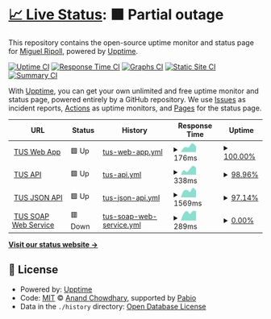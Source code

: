 # [📈 Live Status](https://MiguelRipoll23.github.io/upptime): <!--live status--> **🟧 Partial outage**

This repository contains the open-source uptime monitor and status page for [Miguel Ripoll](https://MiguelRipoll23.github.io/upptime), powered by [Upptime](https://github.com/upptime/upptime).

[![Uptime CI](https://github.com/MiguelRipoll23/upptime/workflows/Uptime%20CI/badge.svg)](https://github.com/MiguelRipoll23/upptime/actions?query=workflow%3A%22Uptime+CI%22)
[![Response Time CI](https://github.com/MiguelRipoll23/upptime/workflows/Response%20Time%20CI/badge.svg)](https://github.com/MiguelRipoll23/upptime/actions?query=workflow%3A%22Response+Time+CI%22)
[![Graphs CI](https://github.com/MiguelRipoll23/upptime/workflows/Graphs%20CI/badge.svg)](https://github.com/MiguelRipoll23/upptime/actions?query=workflow%3A%22Graphs+CI%22)
[![Static Site CI](https://github.com/MiguelRipoll23/upptime/workflows/Static%20Site%20CI/badge.svg)](https://github.com/MiguelRipoll23/upptime/actions?query=workflow%3A%22Static+Site+CI%22)
[![Summary CI](https://github.com/MiguelRipoll23/upptime/workflows/Summary%20CI/badge.svg)](https://github.com/MiguelRipoll23/upptime/actions?query=workflow%3A%22Summary+CI%22)

With [Upptime](https://upptime.js.org), you can get your own unlimited and free uptime monitor and status page, powered entirely by a GitHub repository. We use [Issues](https://github.com/MiguelRipoll23/upptime/issues) as incident reports, [Actions](https://github.com/MiguelRipoll23/upptime/actions) as uptime monitors, and [Pages](https://MiguelRipoll23.github.io/upptime) for the status page.

<!--start: status pages-->
<!-- This summary is generated by Upptime (https://github.com/upptime/upptime) -->
<!-- Do not edit this manually, your changes will be overwritten -->
<!-- prettier-ignore -->
| URL | Status | History | Response Time | Uptime |
| --- | ------ | ------- | ------------- | ------ |
| <img alt="" src="https://icons.duckduckgo.com/ip3/tusestimaciones.web.app.ico" height="13"> [TUS Web App](https://tusestimaciones.web.app) | 🟩 Up | [tus-web-app.yml](https://github.com/MiguelRipoll23/upptime/commits/HEAD/history/tus-web-app.yml) | <details><summary><img alt="Response time graph" src="./graphs/tus-web-app/response-time-week.png" height="20"> 176ms</summary><br><a href="https://MiguelRipoll23.github.io/upptime/history/tus-web-app"><img alt="Response time 176" src="https://img.shields.io/endpoint?url=https%3A%2F%2Fraw.githubusercontent.com%2FMiguelRipoll23%2Fupptime%2FHEAD%2Fapi%2Ftus-web-app%2Fresponse-time.json"></a><br><a href="https://MiguelRipoll23.github.io/upptime/history/tus-web-app"><img alt="24-hour response time 176" src="https://img.shields.io/endpoint?url=https%3A%2F%2Fraw.githubusercontent.com%2FMiguelRipoll23%2Fupptime%2FHEAD%2Fapi%2Ftus-web-app%2Fresponse-time-day.json"></a><br><a href="https://MiguelRipoll23.github.io/upptime/history/tus-web-app"><img alt="7-day response time 176" src="https://img.shields.io/endpoint?url=https%3A%2F%2Fraw.githubusercontent.com%2FMiguelRipoll23%2Fupptime%2FHEAD%2Fapi%2Ftus-web-app%2Fresponse-time-week.json"></a><br><a href="https://MiguelRipoll23.github.io/upptime/history/tus-web-app"><img alt="30-day response time 176" src="https://img.shields.io/endpoint?url=https%3A%2F%2Fraw.githubusercontent.com%2FMiguelRipoll23%2Fupptime%2FHEAD%2Fapi%2Ftus-web-app%2Fresponse-time-month.json"></a><br><a href="https://MiguelRipoll23.github.io/upptime/history/tus-web-app"><img alt="1-year response time 176" src="https://img.shields.io/endpoint?url=https%3A%2F%2Fraw.githubusercontent.com%2FMiguelRipoll23%2Fupptime%2FHEAD%2Fapi%2Ftus-web-app%2Fresponse-time-year.json"></a></details> | <details><summary><a href="https://MiguelRipoll23.github.io/upptime/history/tus-web-app">100.00%</a></summary><a href="https://MiguelRipoll23.github.io/upptime/history/tus-web-app"><img alt="All-time uptime 100.00%" src="https://img.shields.io/endpoint?url=https%3A%2F%2Fraw.githubusercontent.com%2FMiguelRipoll23%2Fupptime%2FHEAD%2Fapi%2Ftus-web-app%2Fuptime.json"></a><br><a href="https://MiguelRipoll23.github.io/upptime/history/tus-web-app"><img alt="24-hour uptime 100.00%" src="https://img.shields.io/endpoint?url=https%3A%2F%2Fraw.githubusercontent.com%2FMiguelRipoll23%2Fupptime%2FHEAD%2Fapi%2Ftus-web-app%2Fuptime-day.json"></a><br><a href="https://MiguelRipoll23.github.io/upptime/history/tus-web-app"><img alt="7-day uptime 100.00%" src="https://img.shields.io/endpoint?url=https%3A%2F%2Fraw.githubusercontent.com%2FMiguelRipoll23%2Fupptime%2FHEAD%2Fapi%2Ftus-web-app%2Fuptime-week.json"></a><br><a href="https://MiguelRipoll23.github.io/upptime/history/tus-web-app"><img alt="30-day uptime 100.00%" src="https://img.shields.io/endpoint?url=https%3A%2F%2Fraw.githubusercontent.com%2FMiguelRipoll23%2Fupptime%2FHEAD%2Fapi%2Ftus-web-app%2Fuptime-month.json"></a><br><a href="https://MiguelRipoll23.github.io/upptime/history/tus-web-app"><img alt="1-year uptime 100.00%" src="https://img.shields.io/endpoint?url=https%3A%2F%2Fraw.githubusercontent.com%2FMiguelRipoll23%2Fupptime%2FHEAD%2Fapi%2Ftus-web-app%2Fuptime-year.json"></a></details>
| <img alt="" src="https://icons.duckduckgo.com/ip3/tusestimaciones.miguelripoll23.deno.net.ico" height="13"> [TUS API](https://tusestimaciones.miguelripoll23.deno.net) | 🟩 Up | [tus-api.yml](https://github.com/MiguelRipoll23/upptime/commits/HEAD/history/tus-api.yml) | <details><summary><img alt="Response time graph" src="./graphs/tus-api/response-time-week.png" height="20"> 338ms</summary><br><a href="https://MiguelRipoll23.github.io/upptime/history/tus-api"><img alt="Response time 338" src="https://img.shields.io/endpoint?url=https%3A%2F%2Fraw.githubusercontent.com%2FMiguelRipoll23%2Fupptime%2FHEAD%2Fapi%2Ftus-api%2Fresponse-time.json"></a><br><a href="https://MiguelRipoll23.github.io/upptime/history/tus-api"><img alt="24-hour response time 338" src="https://img.shields.io/endpoint?url=https%3A%2F%2Fraw.githubusercontent.com%2FMiguelRipoll23%2Fupptime%2FHEAD%2Fapi%2Ftus-api%2Fresponse-time-day.json"></a><br><a href="https://MiguelRipoll23.github.io/upptime/history/tus-api"><img alt="7-day response time 338" src="https://img.shields.io/endpoint?url=https%3A%2F%2Fraw.githubusercontent.com%2FMiguelRipoll23%2Fupptime%2FHEAD%2Fapi%2Ftus-api%2Fresponse-time-week.json"></a><br><a href="https://MiguelRipoll23.github.io/upptime/history/tus-api"><img alt="30-day response time 338" src="https://img.shields.io/endpoint?url=https%3A%2F%2Fraw.githubusercontent.com%2FMiguelRipoll23%2Fupptime%2FHEAD%2Fapi%2Ftus-api%2Fresponse-time-month.json"></a><br><a href="https://MiguelRipoll23.github.io/upptime/history/tus-api"><img alt="1-year response time 338" src="https://img.shields.io/endpoint?url=https%3A%2F%2Fraw.githubusercontent.com%2FMiguelRipoll23%2Fupptime%2FHEAD%2Fapi%2Ftus-api%2Fresponse-time-year.json"></a></details> | <details><summary><a href="https://MiguelRipoll23.github.io/upptime/history/tus-api">98.96%</a></summary><a href="https://MiguelRipoll23.github.io/upptime/history/tus-api"><img alt="All-time uptime 98.96%" src="https://img.shields.io/endpoint?url=https%3A%2F%2Fraw.githubusercontent.com%2FMiguelRipoll23%2Fupptime%2FHEAD%2Fapi%2Ftus-api%2Fuptime.json"></a><br><a href="https://MiguelRipoll23.github.io/upptime/history/tus-api"><img alt="24-hour uptime 98.96%" src="https://img.shields.io/endpoint?url=https%3A%2F%2Fraw.githubusercontent.com%2FMiguelRipoll23%2Fupptime%2FHEAD%2Fapi%2Ftus-api%2Fuptime-day.json"></a><br><a href="https://MiguelRipoll23.github.io/upptime/history/tus-api"><img alt="7-day uptime 98.96%" src="https://img.shields.io/endpoint?url=https%3A%2F%2Fraw.githubusercontent.com%2FMiguelRipoll23%2Fupptime%2FHEAD%2Fapi%2Ftus-api%2Fuptime-week.json"></a><br><a href="https://MiguelRipoll23.github.io/upptime/history/tus-api"><img alt="30-day uptime 98.96%" src="https://img.shields.io/endpoint?url=https%3A%2F%2Fraw.githubusercontent.com%2FMiguelRipoll23%2Fupptime%2FHEAD%2Fapi%2Ftus-api%2Fuptime-month.json"></a><br><a href="https://MiguelRipoll23.github.io/upptime/history/tus-api"><img alt="1-year uptime 98.96%" src="https://img.shields.io/endpoint?url=https%3A%2F%2Fraw.githubusercontent.com%2FMiguelRipoll23%2Fupptime%2FHEAD%2Fapi%2Ftus-api%2Fuptime-year.json"></a></details>
| <img alt="" src="https://icons.duckduckgo.com/ip3/tus.redparsec.com.ico" height="13"> [TUS JSON API](https://tus.redparsec.com) | 🟩 Up | [tus-json-api.yml](https://github.com/MiguelRipoll23/upptime/commits/HEAD/history/tus-json-api.yml) | <details><summary><img alt="Response time graph" src="./graphs/tus-json-api/response-time-week.png" height="20"> 1569ms</summary><br><a href="https://MiguelRipoll23.github.io/upptime/history/tus-json-api"><img alt="Response time 1569" src="https://img.shields.io/endpoint?url=https%3A%2F%2Fraw.githubusercontent.com%2FMiguelRipoll23%2Fupptime%2FHEAD%2Fapi%2Ftus-json-api%2Fresponse-time.json"></a><br><a href="https://MiguelRipoll23.github.io/upptime/history/tus-json-api"><img alt="24-hour response time 1569" src="https://img.shields.io/endpoint?url=https%3A%2F%2Fraw.githubusercontent.com%2FMiguelRipoll23%2Fupptime%2FHEAD%2Fapi%2Ftus-json-api%2Fresponse-time-day.json"></a><br><a href="https://MiguelRipoll23.github.io/upptime/history/tus-json-api"><img alt="7-day response time 1569" src="https://img.shields.io/endpoint?url=https%3A%2F%2Fraw.githubusercontent.com%2FMiguelRipoll23%2Fupptime%2FHEAD%2Fapi%2Ftus-json-api%2Fresponse-time-week.json"></a><br><a href="https://MiguelRipoll23.github.io/upptime/history/tus-json-api"><img alt="30-day response time 1569" src="https://img.shields.io/endpoint?url=https%3A%2F%2Fraw.githubusercontent.com%2FMiguelRipoll23%2Fupptime%2FHEAD%2Fapi%2Ftus-json-api%2Fresponse-time-month.json"></a><br><a href="https://MiguelRipoll23.github.io/upptime/history/tus-json-api"><img alt="1-year response time 1569" src="https://img.shields.io/endpoint?url=https%3A%2F%2Fraw.githubusercontent.com%2FMiguelRipoll23%2Fupptime%2FHEAD%2Fapi%2Ftus-json-api%2Fresponse-time-year.json"></a></details> | <details><summary><a href="https://MiguelRipoll23.github.io/upptime/history/tus-json-api">97.14%</a></summary><a href="https://MiguelRipoll23.github.io/upptime/history/tus-json-api"><img alt="All-time uptime 97.14%" src="https://img.shields.io/endpoint?url=https%3A%2F%2Fraw.githubusercontent.com%2FMiguelRipoll23%2Fupptime%2FHEAD%2Fapi%2Ftus-json-api%2Fuptime.json"></a><br><a href="https://MiguelRipoll23.github.io/upptime/history/tus-json-api"><img alt="24-hour uptime 97.14%" src="https://img.shields.io/endpoint?url=https%3A%2F%2Fraw.githubusercontent.com%2FMiguelRipoll23%2Fupptime%2FHEAD%2Fapi%2Ftus-json-api%2Fuptime-day.json"></a><br><a href="https://MiguelRipoll23.github.io/upptime/history/tus-json-api"><img alt="7-day uptime 97.14%" src="https://img.shields.io/endpoint?url=https%3A%2F%2Fraw.githubusercontent.com%2FMiguelRipoll23%2Fupptime%2FHEAD%2Fapi%2Ftus-json-api%2Fuptime-week.json"></a><br><a href="https://MiguelRipoll23.github.io/upptime/history/tus-json-api"><img alt="30-day uptime 97.14%" src="https://img.shields.io/endpoint?url=https%3A%2F%2Fraw.githubusercontent.com%2FMiguelRipoll23%2Fupptime%2FHEAD%2Fapi%2Ftus-json-api%2Fuptime-month.json"></a><br><a href="https://MiguelRipoll23.github.io/upptime/history/tus-json-api"><img alt="1-year uptime 97.14%" src="https://img.shields.io/endpoint?url=https%3A%2F%2Fraw.githubusercontent.com%2FMiguelRipoll23%2Fupptime%2FHEAD%2Fapi%2Ftus-json-api%2Fuptime-year.json"></a></details>
| <img alt="" src="https://icons.duckduckgo.com/ip3/195.55.43.235.ico" height="13"> [TUS SOAP Web Service](http://195.55.43.235:9001/services/dinamica.asmx) | 🟥 Down | [tus-soap-web-service.yml](https://github.com/MiguelRipoll23/upptime/commits/HEAD/history/tus-soap-web-service.yml) | <details><summary><img alt="Response time graph" src="./graphs/tus-soap-web-service/response-time-week.png" height="20"> 289ms</summary><br><a href="https://MiguelRipoll23.github.io/upptime/history/tus-soap-web-service"><img alt="Response time 289" src="https://img.shields.io/endpoint?url=https%3A%2F%2Fraw.githubusercontent.com%2FMiguelRipoll23%2Fupptime%2FHEAD%2Fapi%2Ftus-soap-web-service%2Fresponse-time.json"></a><br><a href="https://MiguelRipoll23.github.io/upptime/history/tus-soap-web-service"><img alt="24-hour response time 289" src="https://img.shields.io/endpoint?url=https%3A%2F%2Fraw.githubusercontent.com%2FMiguelRipoll23%2Fupptime%2FHEAD%2Fapi%2Ftus-soap-web-service%2Fresponse-time-day.json"></a><br><a href="https://MiguelRipoll23.github.io/upptime/history/tus-soap-web-service"><img alt="7-day response time 289" src="https://img.shields.io/endpoint?url=https%3A%2F%2Fraw.githubusercontent.com%2FMiguelRipoll23%2Fupptime%2FHEAD%2Fapi%2Ftus-soap-web-service%2Fresponse-time-week.json"></a><br><a href="https://MiguelRipoll23.github.io/upptime/history/tus-soap-web-service"><img alt="30-day response time 289" src="https://img.shields.io/endpoint?url=https%3A%2F%2Fraw.githubusercontent.com%2FMiguelRipoll23%2Fupptime%2FHEAD%2Fapi%2Ftus-soap-web-service%2Fresponse-time-month.json"></a><br><a href="https://MiguelRipoll23.github.io/upptime/history/tus-soap-web-service"><img alt="1-year response time 289" src="https://img.shields.io/endpoint?url=https%3A%2F%2Fraw.githubusercontent.com%2FMiguelRipoll23%2Fupptime%2FHEAD%2Fapi%2Ftus-soap-web-service%2Fresponse-time-year.json"></a></details> | <details><summary><a href="https://MiguelRipoll23.github.io/upptime/history/tus-soap-web-service">0.00%</a></summary><a href="https://MiguelRipoll23.github.io/upptime/history/tus-soap-web-service"><img alt="All-time uptime 0.00%" src="https://img.shields.io/endpoint?url=https%3A%2F%2Fraw.githubusercontent.com%2FMiguelRipoll23%2Fupptime%2FHEAD%2Fapi%2Ftus-soap-web-service%2Fuptime.json"></a><br><a href="https://MiguelRipoll23.github.io/upptime/history/tus-soap-web-service"><img alt="24-hour uptime 0.00%" src="https://img.shields.io/endpoint?url=https%3A%2F%2Fraw.githubusercontent.com%2FMiguelRipoll23%2Fupptime%2FHEAD%2Fapi%2Ftus-soap-web-service%2Fuptime-day.json"></a><br><a href="https://MiguelRipoll23.github.io/upptime/history/tus-soap-web-service"><img alt="7-day uptime 0.00%" src="https://img.shields.io/endpoint?url=https%3A%2F%2Fraw.githubusercontent.com%2FMiguelRipoll23%2Fupptime%2FHEAD%2Fapi%2Ftus-soap-web-service%2Fuptime-week.json"></a><br><a href="https://MiguelRipoll23.github.io/upptime/history/tus-soap-web-service"><img alt="30-day uptime 0.00%" src="https://img.shields.io/endpoint?url=https%3A%2F%2Fraw.githubusercontent.com%2FMiguelRipoll23%2Fupptime%2FHEAD%2Fapi%2Ftus-soap-web-service%2Fuptime-month.json"></a><br><a href="https://MiguelRipoll23.github.io/upptime/history/tus-soap-web-service"><img alt="1-year uptime 0.00%" src="https://img.shields.io/endpoint?url=https%3A%2F%2Fraw.githubusercontent.com%2FMiguelRipoll23%2Fupptime%2FHEAD%2Fapi%2Ftus-soap-web-service%2Fuptime-year.json"></a></details>

<!--end: status pages-->

[**Visit our status website →**](https://MiguelRipoll23.github.io/upptime)

## 📄 License

- Powered by: [Upptime](https://github.com/upptime/upptime)
- Code: [MIT](./LICENSE) © [Anand Chowdhary](https://anandchowdhary.com), supported by [Pabio](https://pabio.com)
- Data in the `./history` directory: [Open Database License](https://opendatacommons.org/licenses/odbl/1-0/)
